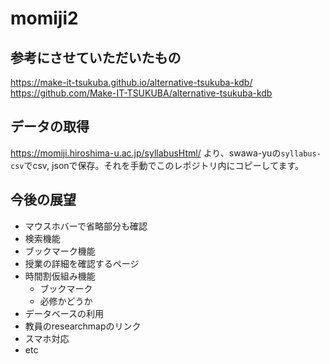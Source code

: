 # momiji2
## 参考にさせていただいたもの
https://make-it-tsukuba.github.io/alternative-tsukuba-kdb/
https://github.com/Make-IT-TSUKUBA/alternative-tsukuba-kdb

## データの取得
https://momiji.hiroshima-u.ac.jp/syllabusHtml/ より、swawa-yuの`syllabus-csv`でcsv, jsonで保存。それを手動でこのレポジトリ内にコピーしてます。

## 今後の展望
- マウスホバーで省略部分も確認
- 検索機能
- ブックマーク機能
- 授業の詳細を確認するページ
- 時間割仮組み機能
  - ブックマーク
  - 必修かどうか
- データベースの利用
- 教員のresearchmapのリンク
- スマホ対応
- etc
